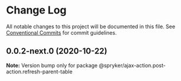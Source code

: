 # Change Log

All notable changes to this project will be documented in this file.
See [Conventional Commits](https://conventionalcommits.org) for commit guidelines.

## 0.0.2-next.0 (2020-10-22)

**Note:** Version bump only for package @spryker/ajax-action.post-action.refresh-parent-table
